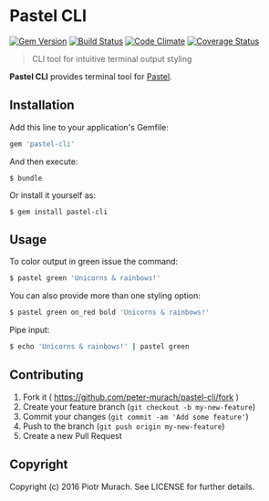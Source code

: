 # Pastel CLI
[![Gem Version](https://badge.fury.io/rb/pastel-cli.svg)][gem]
[![Build Status](https://secure.travis-ci.org/peter-murach/pastel-cli.svg?branch=master)][travis]
[![Code Climate](https://codeclimate.com/github/peter-murach/pastel-cli/badges/gpa.svg)][codeclimate]
[![Coverage Status](https://codeclimate.com/github/peter-murach/pastel-cli/badges/coverage.svg)][codeclimate]

[gem]: http://badge.fury.io/rb/pastel-cli
[travis]: http://travis-ci.org/peter-murach/pastel-cli
[codeclimate]: https://codeclimate.com/github/peter-murach/pastel-cli

> CLI tool for intuitive terminal output styling

**Pastel CLI** provides terminal tool for [Pastel](https://github.com/peter-murach/pastel).

## Installation

Add this line to your application's Gemfile:

```ruby
gem 'pastel-cli'
```

And then execute:

    $ bundle

Or install it yourself as:

    $ gem install pastel-cli

## Usage

To color output in green issue the command:

```bash
$ pastel green 'Unicorns & rainbows!'
```

You can also provide more than one styling option:

```bash
$ pastel green on_red bold 'Unicorns & rainbows!'
```

Pipe input:

```bash
$ echo 'Unicorns & rainbows!' | pastel green
```

## Contributing

1. Fork it ( https://github.com/peter-murach/pastel-cli/fork )
2. Create your feature branch (`git checkout -b my-new-feature`)
3. Commit your changes (`git commit -am 'Add some feature'`)
4. Push to the branch (`git push origin my-new-feature`)
5. Create a new Pull Request

## Copyright

Copyright (c) 2016 Piotr Murach. See LICENSE for further details.
